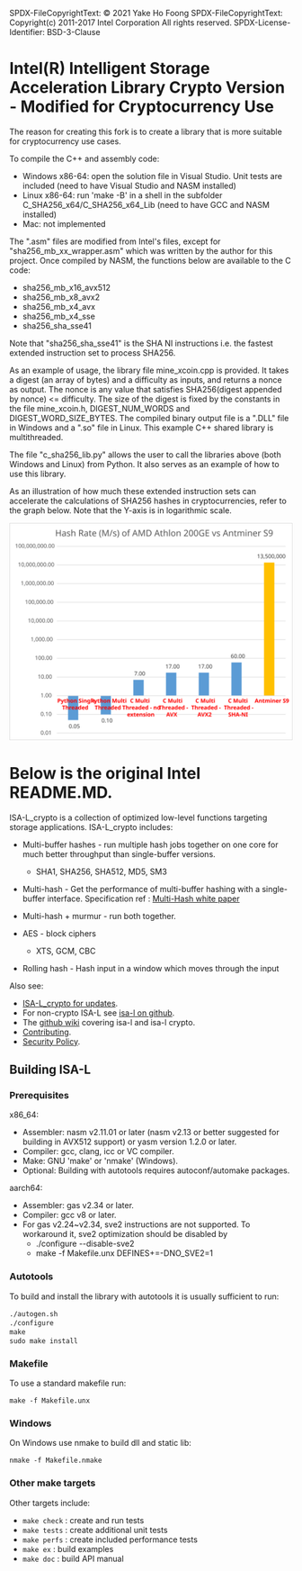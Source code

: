 SPDX-FileCopyrightText: © 2021 Yake Ho Foong
SPDX-FileCopyrightText: Copyright(c) 2011-2017 Intel Corporation All rights reserved.
SPDX-License-Identifier: BSD-3-Clause

Intel(R) Intelligent Storage Acceleration Library Crypto Version - Modified for Cryptocurrency Use  
==================================================================================================  

The reason for creating this fork is to create a library that is more suitable for cryptocurrency use cases.

To compile the C++ and assembly code:
* Windows x86-64: open the solution file in Visual Studio. Unit tests are included (need to have Visual Studio and NASM installed)
* Linux x86-64: run 'make -B' in a shell in the subfolder C_SHA256_x64/C_SHA256_x64_Lib (need to have GCC and NASM installed)
* Mac: not implemented

The ".asm" files are modified from Intel's files, except for "sha256_mb_xx_wrapper.asm" which was written by the author for this project. Once compiled by NASM, the functions below are available to the C code:
* sha256_mb_x16_avx512
* sha256_mb_x8_avx2
* sha256_mb_x4_avx
* sha256_mb_x4_sse
* sha256_sha_sse41

Note that "sha256_sha_sse41" is the SHA NI instructions i.e. the fastest extended instruction set to process SHA256.


As an example of usage, the library file mine_xcoin.cpp is provided. It takes a digest (an array of bytes) and a difficulty as inputs, and returns a nonce as output. The nonce is any value that satisfies SHA256(digest appended by nonce) <= difficulty. The size of the digest is fixed by the constants in the file mine_xcoin.h, DIGEST_NUM_WORDS and DIGEST_WORD_SIZE_BYTES. The compiled binary output file is a ".DLL" file in Windows and a ".so" file in Linux. This example C++ shared library is multithreaded.


The file "c_sha256_lib.py" allows the user to call the libraries above (both Windows and Linux) from Python. It also serves as an example of how to use this library.


As an illustration of how much these extended instruction sets can accelerate the calculations of SHA256 hashes in cryptocurrencies, refer to the graph below. Note that the Y-axis is in logarithmic scale.  

![Graph of hashing speed under various codes](https://github.com/YakeHoFoong/IntelAccelerationSHA/blob/master/Graph.svg) 


Below is the original Intel README.MD.
==================================================================================================  

ISA-L_crypto is a collection of optimized low-level functions targeting storage
applications.  ISA-L_crypto includes:

* Multi-buffer hashes - run multiple hash jobs together on one core for much
  better throughput than single-buffer versions.
  - SHA1, SHA256, SHA512, MD5, SM3

* Multi-hash - Get the performance of multi-buffer hashing with a single-buffer
  interface. Specification ref : [Multi-Hash white paper](https://www.intel.com/content/dam/www/public/us/en/documents/white-papers/multi-hash-paper.pdf)

* Multi-hash + murmur - run both together.

* AES - block ciphers
  - XTS, GCM, CBC

* Rolling hash - Hash input in a window which moves through the input

Also see:
* [ISA-L_crypto for updates](https://github.com/intel/isa-l_crypto).
* For non-crypto ISA-L see [isa-l on github](https://github.com/intel/isa-l).
* The [github wiki](https://github.com/intel/isa-l/wiki) covering isa-l and
  isa-l crypto.
* [Contributing](CONTRIBUTING.md).
* [Security Policy](SECURITY.md).

Building ISA-L
--------------

### Prerequisites

x86_64:
* Assembler: nasm v2.11.01 or later (nasm v2.13 or better suggested for building in AVX512 support)
  or yasm version 1.2.0 or later.
* Compiler: gcc, clang, icc or VC compiler.
* Make: GNU 'make' or 'nmake' (Windows).
* Optional: Building with autotools requires autoconf/automake packages.

aarch64:
* Assembler: gas v2.34 or later.
* Compiler: gcc v8 or later.
* For gas v2.24~v2.34, sve2 instructions are not supported. To workaround it, sve2 optimization should be disabled by
    * ./configure --disable-sve2
    * make -f Makefile.unx DEFINES+=-DNO_SVE2=1

### Autotools
To build and install the library with autotools it is usually sufficient to run:

    ./autogen.sh
    ./configure
    make
    sudo make install

### Makefile
To use a standard makefile run:

    make -f Makefile.unx

### Windows
On Windows use nmake to build dll and static lib:

    nmake -f Makefile.nmake

### Other make targets
Other targets include:
* `make check` : create and run tests
* `make tests` : create additional unit tests
* `make perfs` : create included performance tests
* `make ex`    : build examples
* `make doc`   : build API manual
